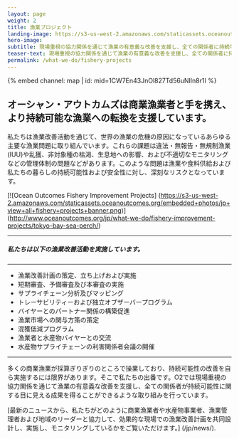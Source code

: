 ```yaml
---
layout: page 
weight: 2
title: 漁業プロジェクト
landing-image: https://s3-us-west-2.amazonaws.com/staticassets.oceanoutcomes.org/rollover+images/our-work-hover.jpg
hero-image:
subtitle: 現場重視の協力関係を通じて漁業の有意義な改善を支援し、全ての関係者に持続可能性に関する目に見える成果を。
teaser-text: 現場重視の協力関係を通じて漁業の有意義な改善を支援し、全ての関係者に持続可能性に関する目に見える成果を。
permalink: /what-we-do/fishery-projects
---
```

<div class="map-section">
  <div class="grid-container">
    {% embed channel: map | id: mid=1CW7En43JnOl827Td56uNIln8r1I %}
  </div>
</div>

<h2>オーシャン・アウトカムズは商業漁業者と手を携え、より持続可能な漁業への転換を支援しています。</h2>

私たちは漁業改善活動を通じて、世界の漁業の危機の原因になっているあらゆる主要な漁業問題に取り組んでいます。これらの課題は違法・無報告・無規制漁業 (IUU)や乱獲、非対象種の枯渇、生息地への影響、および不適切なモニタリングなどの管理体制の問題などがあります。このような問題は漁業や食料供給および私たちの暮らしの持続可能性および安全性に対し、深刻なリスクとなっています。

[![Ocean Outcomes Fishery Improvement Projects]
(https://s3-us-west-2.amazonaws.com/staticassets.oceanoutcomes.org/embedded+photos/jp+view+all+fishery+projects+banner.png)] (http://www.oceanoutcomes.org/jp/what-we-do/fishery-improvement-projects/tokyo-bay-sea-perch/)

----

<h5>私たちは以下の漁業改善活動を実施しています。</h5>

----

  * 漁業改善計画の策定、立ち上げおよび実施
  * 短期審査、予備審査及び本審査の実施
  * サプライチェーン分析及びマッピング
  * トレーサビリティーおよび独立オブザーバープログラム
  * バイヤーとのパートナー関係の構築促進
  * 漁業市場への関与方策の策定
  * 混獲低減プログラム
  * 漁業者と水産物バイヤーとの交流
  * 水産物サプライチェーンの利害関係者会議の開催

----

多くの商業漁業が採算ぎりぎりのところで操業しており、持続可能性の改善を自ら実施するには限界があります。そこで私たちの出番です。O2では現場重視の協力関係を通じて漁業の有意義な改善を支援し、全ての関係者が持続可能性に関する目に見える成果を得ることができるような取り組みを行っています。

[最新のニュースから、私たちがどのように商業漁業者や水産物事業者、漁業管理者および地域のリーダーと協力して、効果的な現場での漁業改善計画を共同設計し、実施し、モニタリングしているかをご覧いただけます。] (/jp/news/).
